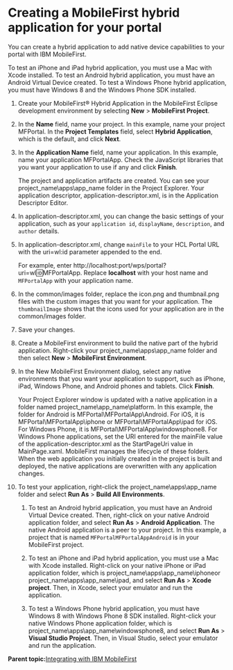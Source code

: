 # Creating a MobileFirst hybrid application for your portal 

You can create a hybrid application to add native device capabilities to your portal with IBM MobileFirst.

To test an iPhone and iPad hybrid application, you must use a Mac with Xcode installed. To test an Android hybrid application, you must have an Android Virtual Device created. To test a Windows Phone hybrid application, you must have Windows 8 and the Windows Phone SDK installed.

1.  Create your MobileFirst® Hybrid Application in the MobileFirst Eclipse development environment by selecting **New** \> **MobileFirst Project**.

2.  In the **Name** field, name your project. In this example, name your project MFPortal. In the **Project Templates** field, select **Hybrid Application**, which is the default, and click **Next**.

3.  In the **Application Name** field, name your application. In this example, name your application MFPortalApp. Check the JavaScript libraries that you want your application to use if any and click **Finish**.

    The project and application artifacts are created. You can see your project\_name\\apps\\app\_name folder in the Project Explorer. Your application descriptor, application-descriptor.xml, is in the Application Descriptor Editor.

4.  In application-descriptor.xml, you can change the basic settings of your application, such as your `application id`, `displayName`, `description`, and `author` details.

5.  In application-descriptor.xml, change `mainFile` to your HCL Portal URL with the uri=wl:id parameter appended to the end.

    For example, enter http://localhost:port/wps/portal?uri=wl:id:MFPortalApp. Replace **localhost** with your host name and `MFPortalApp` with your application name.

6.  In the common/images folder, replace the icon.png and thumbnail.png files with the custom images that you want for your application. The `thumbnailImage` shows that the icons used for your application are in the common/images folder.

7.  Save your changes.

8.  Create a MobileFirst environment to build the native part of the hybrid application. Right-click your project\_name\\apps\\app\_name folder and then select **New** \> **MobileFirst Environment**.

9.  In the New MobileFirst Environment dialog, select any native environments that you want your application to support, such as iPhone, iPad, Windows Phone, and Android phones and tablets. Click **Finish**.

    Your Project Explorer window is updated with a native application in a folder named project\_name\\app\_name\\platform. In this example, the folder for Android is MFPortal\\MFPortalApp\\Android. For iOS, it is MFPortal\\MFPortalApp\\iphone or MFPortal\\MFPortalApp\\ipad for iOS. For Windows Phone, it is MFPortal\\MFPortalApp\\windowsphone8. For Windows Phone applications, set the URI entered for the mainFile value of the application-descriptor.xml as the StartPageUri value in MainPage.xaml. MobileFirst manages the lifecycle of these folders. When the web application you initially created in the project is built and deployed, the native applications are overwritten with any application changes.

10. To test your application, right-click the project\_name\\apps\\app\_name folder and select **Run As** \> **Build All Environments**.

    1.  To test an Android hybrid application, you must have an Android Virtual Device created. Then, right-click on your native Android application folder, and select **Run As** \> **Android Application**. The native Android application is a peer to your project. In this example, a project that is named `MFPortalMFPortalAppAndroid` is in your MobileFirst project.

    2.  To test an iPhone and iPad hybrid application, you must use a Mac with Xcode installed. Right-click on your native iPhone or iPad application folder, which is project\_name\\apps\\app\_name\\iphoneor project\_name\\apps\\app\_name\\ipad, and select **Run As** \> **Xcode project**. Then, in Xcode, select your emulator and run the application.

    3.  To test a Windows Phone hybrid application, you must have Windows 8 with Windows Phone 8 SDK installed. Right-click your native Windows Phone application folder, which is project\_name\\apps\\app\_name\\windowsphone8, and select **Run As** \> **Visual Studio Project**. Then, in Visual Studio, select your emulator and run the application.


**Parent topic:**[Integrating with IBM MobileFirst ](../integrate/wl_integrt.md)

